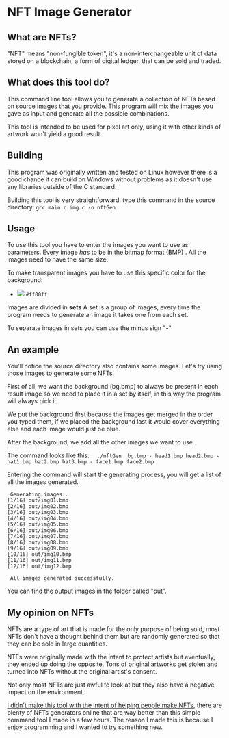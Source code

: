# NFT Image Generator

## What are NFTs?
"NFT" means "non-fungible token", it's a non-interchangeable unit of data stored on a blockchain, a form of digital ledger, that can be sold and traded.

## What does this tool do?
This command line tool allows you to generate a collection of NFTs based on source images that you provide. 
This program will mix the images you gave as input and generate all the possible combinations.

This tool is intended to be used for pixel art only, using it with other kinds of artwork won't yield a good result.
## Building
This program was originally written and tested on Linux however there is a good chance 
it can build on Windows without problems as it doesn't use any libraries outside of the C standard.

Building this tool is very straightforward. 
type this command in the source directory:
`gcc main.c img.c -o nftGen`

## Usage
To use this tool you have to enter the images you want to use as parameters.
Every image *has* to be in the bitmap format (BMP) .
All the images need to have the same size.

To make transparent images you have to use this specific color for the background:
- ![](https://via.placeholder.com/15/ff00ff/000000?text=+) `#ff00ff`

Images are divided in **sets**
A set is a group of images, every time the program needs to generate an image it 
takes one from each set. 

To separate images in sets you can use the minus sign "**-**"
## An example
You'll notice the source directory also contains some images.
Let's try using those images to generate some NFTs.

First of all, we want the background (bg.bmp) to always be present in each result image
so we need to place it in a set by itself, in this way the program will always pick it.

We put the background first because the images get merged in the order you typed them, if we placed the 
background last it would cover everything else and each image would just be blue.

After the background, we add all the other images we want to use.

The command looks like this:
  `  ./nftGen  bg.bmp - head1.bmp head2.bmp - hat1.bmp hat2.bmp hat3.bmp - face1.bmp face2.bmp`

Entering the command will start the generating process, you will get a list of 
all the images generated.
```
 Generating images...
[1/16] out/img01.bmp
[2/16] out/img02.bmp
[3/16] out/img03.bmp
[4/16] out/img04.bmp
[5/16] out/img05.bmp
[6/16] out/img06.bmp
[7/16] out/img07.bmp
[8/16] out/img08.bmp
[9/16] out/img09.bmp
[10/16] out/img10.bmp
[11/16] out/img11.bmp
[12/16] out/img12.bmp

 All images generated successfully.
```
You can find the output images in the folder called "out".

## My opinion on NFTs

NFTs are a type of art that is made for the only purpose of being sold, most NFTs don't have a thought behind them but are randomly generated so that they can be sold in large quantities.

NTFs were originally made with the intent to protect artists but eventually, they ended up doing the opposite.
Tons of original artworks get stolen and turned into NFTs without the original artist's consent.

Not only most NFTs are just awful to look at but they also have a negative impact on the environment.

<ins>I didn't make this tool with the intent of helping people make NFTs</ins>, there are plenty of NFTs generators online that are way better than this simple command tool I made in a few hours.
The reason I made this is because I enjoy programming and I wanted to try something new.


